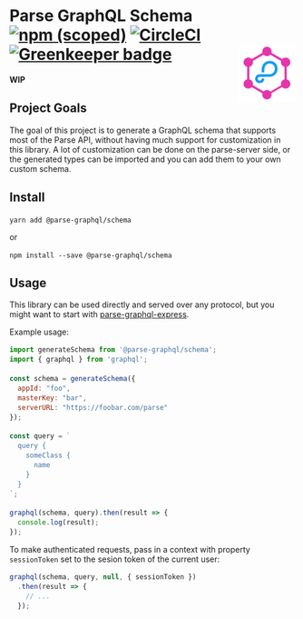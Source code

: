 # Parse GraphQL Schema [![npm (scoped)](https://img.shields.io/npm/v/@parse-graphql/schema.svg)](https://www.npmjs.com/package/@parse-graphql/schema) [![CircleCI](https://circleci.com/gh/parse-graphql/parse-graphql-schema.svg?style=svg)](https://circleci.com/gh/parse-graphql/parse-graphql-schema) [![Greenkeeper badge](https://badges.greenkeeper.io/parse-graphql/parse-graphql-schema.svg)](https://greenkeeper.io/) [<img src="https://raw.githubusercontent.com/parse-graphql/art/master/logo.svg?sanitize=true" width="100" height="100" align="right" alt="Parse GraphQL Logo">](https://github.com/parse-graphql)

**WIP**

## Project Goals

The goal of this project is to generate a GraphQL schema that supports
most of the Parse API, without having much support for customization in
this library. A lot of customization can be done on the parse-server side, or
the generated types can be imported and you can add them to your own custom schema. 

## Install

```yarn add @parse-graphql/schema```

or 

```npm install --save @parse-graphql/schema```

## Usage

This library can be used directly and served over any protocol, but you might want to
start with [parse-graphql-express](https://github.com/parse-graphql/parse-graphql-express).

Example usage:

```javascript
import generateSchema from '@parse-graphql/schema';
import { graphql } from 'graphql';

const schema = generateSchema({
  appId: "foo",
  masterKey: "bar",
  serverURL: "https://foobar.com/parse"
});

const query = `
  query {
    someClass {
      name
    }
  }
`;

graphql(schema, query).then(result => {
  console.log(result);
});
```

To make authenticated requests, pass in a context with property `sessionToken` set to the sesion token
of the current user:

```javascript
graphql(schema, query, null, { sessionToken })
  .then(result => {
    // ...
  });
```
